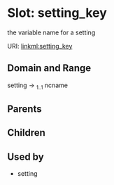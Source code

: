 
# Slot: setting_key


the variable name for a setting

URI: [linkml:setting_key](https://w3id.org/linkml/setting_key)


## Domain and Range

setting &#8594;  <sub>1..1</sub> ncname

## Parents


## Children


## Used by

 * setting
